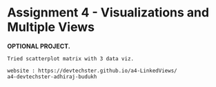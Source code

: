 Assignment 4 - Visualizations and Multiple Views  
===

**OPTIONAL PROJECT.**
```
Tried scatterplot matrix with 3 data viz.

website : https://devtechster.github.io/a4-LinkedViews/
a4-devtechster-adhiraj-budukh
```

